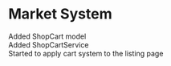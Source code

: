 # Market System
Added ShopCart model  
Added ShopCartService  
Started to apply cart system to the listing page
